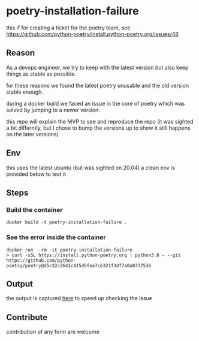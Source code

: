 # poetry-installation-failure
this if for creating a ticket for the poetry team, see https://github.com/python-poetry/install.python-poetry.org/issues/48

## Reason
As a devops engineer, we try to keep with the latest version but also keep things as stable as possible.

for these reasons we found the latest poetry unusable and the old version stable enough.

during a docker build we faced an issue in the core of poetry which was solved by jumping to a newer version.

this repo will explain the MVP to see and reproduce the repo (it was sighted a bit differntly, but I chose to bump the versions up to show it still happens on the later versions)

## Env
this uses the latest ubuntu (but was sighted on 20.04)
a clean env is provided below to test it

## Steps

### Build the container

```
docker build -t poetry-installation-failure .
```

### See the error inside the container

```
docker run --rm -it poetry-installation-failure 
> curl -sSL https://install.python-poetry.org | python3.8 - --git https://github.com/python-poetry/poetry@d5c22c2641c415d5fea7cb321f3df7a0a873753b
```

## Output

the output is captured [here](./docs) to speed up checking the issue

## Contribute

contribution of any form are welcome
